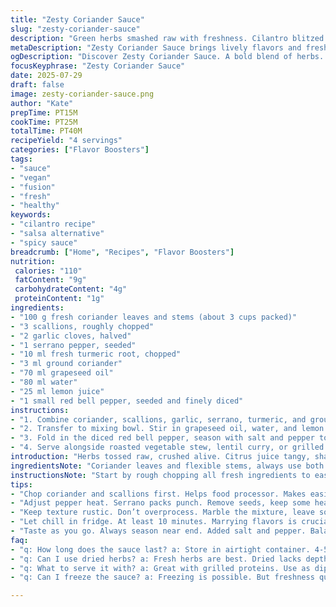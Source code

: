 ```yaml
---
title: "Zesty Coriander Sauce"
slug: "zesty-coriander-sauce"
description: "Green herbs smashed raw with freshness. Cilantro blitzed with scallions, garlic. Heat from serrano replaces jalapeño. Ginger swapped for turmeric for earthiness. Light oils and watery lime balance. Tomato diced last, fresh bite. Spices reworked. Quick easy. Salsa vibes. Vegan, gluten and dairy free."
metaDescription: "Zesty Coriander Sauce brings lively flavors and freshness. Perfect sidekick for roasted dishes or curries. Vegan, gluten-free delight."
ogDescription: "Discover Zesty Coriander Sauce. A bold blend of herbs. Ideal for grilled dishes or as a dip. Enjoy freshness and vibrant flavors."
focusKeyphrase: "Zesty Coriander Sauce"
date: 2025-07-29
draft: false
image: zesty-coriander-sauce.png
author: "Kate"
prepTime: PT15M
cookTime: PT25M
totalTime: PT40M
recipeYield: "4 servings"
categories: ["Flavor Boosters"]
tags:
- "sauce"
- "vegan"
- "fusion"
- "fresh"
- "healthy"
keywords:
- "cilantro recipe"
- "salsa alternative"
- "spicy sauce"
breadcrumb: ["Home", "Recipes", "Flavor Boosters"]
nutrition: 
 calories: "110"
 fatContent: "9g"
 carbohydrateContent: "4g"
 proteinContent: "1g"
ingredients:
- "100 g fresh coriander leaves and stems (about 3 cups packed)"
- "3 scallions, roughly chopped"
- "2 garlic cloves, halved"
- "1 serrano pepper, seeded"
- "10 ml fresh turmeric root, chopped"
- "3 ml ground coriander"
- "70 ml grapeseed oil"
- "80 ml water"
- "25 ml lemon juice"
- "1 small red bell pepper, seeded and finely diced"
instructions:
- "1. Combine coriander, scallions, garlic, serrano, turmeric, and ground coriander in food processor. Pulse to coarse paste."
- "2. Transfer to mixing bowl. Stir in grapeseed oil, water, and lemon juice until emulsified."
- "3. Fold in the diced red bell pepper, season with salt and pepper to taste. Chill 10 minutes."
- "4. Serve alongside roasted vegetable stew, lentil curry, or grilled tofu. Offers brightness and bite."
introduction: "Herbs tossed raw, crushed alive. Citrus juice tangy, sharp. Swapping jalapeño for serrano shifts heat profile — hotter, fruitier. Turmeric roots in for warmth, deeper earth notes. Ground coriander for subtle nuttiness, less cumin. Red bell pepper for crunch and color pop, instead of tomato. Oil choice changed to grapeseed — lighter, more neutral. The texture a little chunkier, more rustic. Not just sauce, but a zesty sidekick. Chill a bit, let flavors meld. Quick pounding in food processor — less puree more rustic. Vibrant green, fresh with bursts of spice and citrus. Ideal with roasts, beans, or grilled proteins. Vegan, allergen aware."
ingredientsNote: "Coriander leaves and flexible stems, always use both for full flavor complexity. Fresh turmeric root differs from powdered; sharper, aromatic, slightly bitter. Serrano peppers have more fire — adjust to taste or swap for fresher mild chili. Grapeseed oil chosen here for its clean, light mouthfeel, but mild olive or avocado could work fine. Red bell pepper diced finely for texture, to brighten with subtle sweetness. Lemon juice adds clean, zesty tartness, easily replaced by lime if preferred. Ground coriander powder works better than cumin this time to keep spicy warmth but less pungent."
instructionsNote: "Start by rough chopping all fresh ingredients to ease food processor load. Pulse in short bursts so the mixture stays somewhat coarse — more bite. When adding liquids, do it gradually while stirring to emulsify but keep chunks intact. Season near the end to adjust salt and pepper without diluting fresh flavors. Tomato replaced by red bell pepper adds crunch so fold gently. Chill at least 10 minutes to let flavors marry. Serve cold or room temp. Great to toss into grain bowls, dollop on curry or pair with grilled plates. Can be refreshed with a splash more lemon or a pinch of smoked paprika for a smoky twist."
tips:
- "Chop coriander and scallions first. Helps food processor. Makes easier to blend. Pulse isn't about smoothness. It's coarse paste."
- "Adjust pepper heat. Serrano packs punch. Remove seeds, keep some heat. Swap for milder chili if needed. More options."
- "Keep texture rustic. Don’t overprocess. Marble the mixture, leave some bits intact. It’s for crunchiness. Brightness in every bite."
- "Let chill in fridge. At least 10 minutes. Marrying flavors is crucial. It enhances taste. Citrus, spices blend better when cold."
- "Taste as you go. Always season near end. Added salt and pepper. Balance is key. Adjust until it feels just right."
faq:
- "q: How long does the sauce last? a: Store in airtight container. 4-5 days max for freshness. Check for off smells before using. Keep chilled."
- "q: Can I use dried herbs? a: Fresh herbs are best. Dried lacks depth. If necessary, use sparingly. Less potent flavor. Adjust amounts."
- "q: What to serve it with? a: Great with grilled proteins. Use as dip for veggies. Perfect on beans too. Versatile sauce, complements many."
- "q: Can I freeze the sauce? a: Freezing is possible. But freshness quality drops. Use ice cube trays for portions. Thaw in fridge as needed."

---
```

